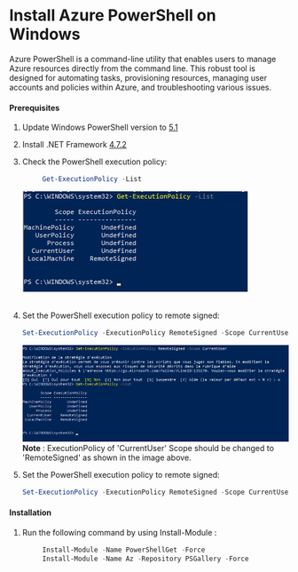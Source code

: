 # Install Azure PowerShell on Windows 
Azure PowerShell is a command-line utility that enables users to manage Azure resources directly from the command line. This robust tool is designed for automating tasks, provisioning resources, managing user accounts and policies within Azure, and troubleshooting various issues.

#### Prerequisites
1. Update Windows PowerShell version to [5.1](https://learn.microsoft.com/en-us/powershell/scripting/windows-powershell/install/installing-windows-powershell#upgrading-existing-windows-powershell)
2. Install .NET Framework [4.7.2 ](https://learn.microsoft.com/en-us/dotnet/framework/install)
3. Check the PowerShell execution policy:
    ```powershell
         Get-ExecutionPolicy -List
    ```
   ![Get-ExecutionPolicy](images/Get-ExecutionPolicy.png)<br><br>

5. Set the PowerShell execution policy to remote signed:
    ```powershell
    Set-ExecutionPolicy -ExecutionPolicy RemoteSigned -Scope CurrentUser
    ```
   ![Set-ExecutionPolicy](images/Set-ExecutionPolicy.png)<br>
   <b>Note</b> : ExecutionPolicy of 'CurrentUser' Scope should be changed to 'RemoteSigned' as shown in the image above.
   <br>
   
5. Set the PowerShell execution policy to remote signed:
    ```powershell
    Set-ExecutionPolicy -ExecutionPolicy RemoteSigned -Scope CurrentUser
    ```

#### Installation
1. Run the following command by using Install-Module :
    ```powershell
         Install-Module -Name PowerShellGet -Force
         Install-Module -Name Az -Repository PSGallery -Force
    ```

